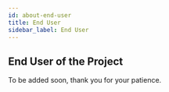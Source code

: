 ```yaml
---
id: about-end-user
title: End User
sidebar_label: End User
---
```


## End User of the Project

To be added soon, thank you for your patience.